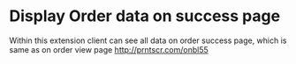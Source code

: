 # Display Order data on success page

Within this extension client can see all data on order success page, which is same as on order view page http://prntscr.com/onbl55

